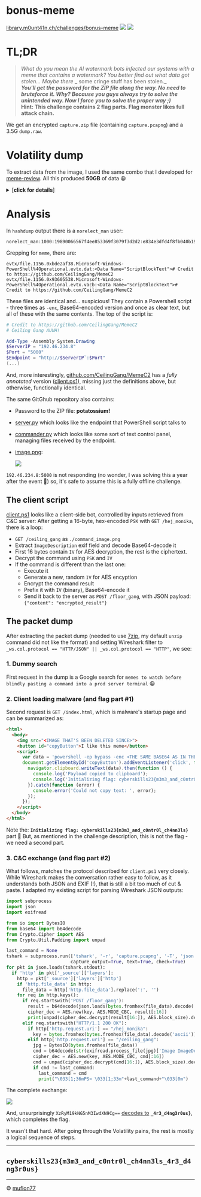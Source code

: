 # bonus-meme

[library.m0unt41n.ch/challenges/bonus-meme](https://library.m0unt41n.ch/challenges/bonus-meme) ![](../../resources/forensics.svg) ![](../../resources/hard.svg) 

# TL;DR

> _What do you mean the AI watermark bots infected our systems with a meme that_
> _contains a watermark? You better find out what data got stolen... Maybe there_
> _ some cringe stuff has been stolen._ <br>
> ***You'll get the password for the ZIP file along the way. No need to bruteforce***
> ***it. Why? Because you guys always try to solve the unintended way. Now I force***
> ***you to solve the proper way ;)***<br>
> **Hint: This challenge contains 2 flag parts. Flag monster likes full attack chain.**

We get an encrypted `capture.zip` file (containing `capture.pcapng`) and
a 3.5G `dump.raw`.

# Volatility dump

To extract data from the image, I used the same combo that I developed for
[meme-review](https://library.m0unt41n.ch/challenges/meme-review).
All this produced **50GB** of data &#128512;

<details>
  <summary>[<b>click for details</b>]</summary>


*   Prepare environment and scratch directory (we need separate storage space,
    as some of the outputs will be quite big)

    ```bash
    IMAGE=dump.raw
    # Assumed from meme-review challenge, confirmed later
    PROFILE=Win10x86_19041
    STORE=/scratch/shc/bonus-meme
    mkdir -p $STORE
    mv $IMAGE $STORE/
    ln -s $STORE/$IMAGE $IMAGE
    ```

*   Install Volatility and create a wrapper script

    ```bash
    wget https://raw.githubusercontent.com/p0dalirius/volatility2docker/refs/heads/main/Dockerfile
    sed -i "s/install sudo/install python-pil yara python-yara sudo/" Dockerfile
    docker build -t volatility2docker:latest -f Dockerfile .
    cat >./vol <<EOF
    #!/bin/bash
    docker run -it -v "$STORE:/workspace:z" volatility2docker:latest /usr/bin/python2 /volatility/vol.py -f $IMAGE --profile=$PROFILE "\${@}" 2>&1
    EOF
    chmod a+x ./vol
    rm Dockerfile
    alias vol=$(pwd)/vol
    ```

*   Confirm image version

    ```bash
    $ ./vol imageinfo
    Suggested Profile(s) : Win10x86_18362, Win10x86_19041, Win10x86_17763 (Instantiated with Win10x86_19041)
    ```

*   Grab simple text ouptuts

    ```bash
    mkdir -p out
    for CMD in atoms atomscan cmdline deskscan filescan getsids hashdump \
               imageinfo malfind netscan privs pslist psscan pstree \
               psxview sessions timeliner userassist verinfo wndscan;
    do
      ./vol $CMD >out/$CMD.txt
    done
    ```

*   Grab larger dumps

    ```bash
    for CMD in "dumpfiles -n -S /workspace/dumpfiles/summary.txt" \
               dumpregistry procdump memdump mftparser;
    do
      mkdir -p $STORE/${CMD%% *}
      ln -sfn $STORE/${CMD%% *} out/${CMD%% *}
      ./vol $CMD -D /workspace/${CMD%% *} >out/${CMD%% *}.txt
    done
    ```

*   Process the `evtx` files using
    [python-evtx](https://github.com/williballenthin/python-evtx)

    ```bash
    pip3 install python-evtx
    mkdir -p $STORE/evtx
    ln -sfn $STORE/evtx out/evtx
    for F in $STORE/dumpfiles/*.evtx*;
    do
      evtx_dump.py "$F" >"$STORE/evtx/${F##*/}" 2>&1
    done
    ```

*   Move some bigger test files to store

    ```bash
    mv memmap.txt $STORE/ ; ln -sfn $STORE/memmap.txt
    mv mftparser.txt $STORE/ ; ln -sfn $STORE/mftparser.txt
    ```

*   Chown some of the output files, as Docker might have written
    them as `root:root`
    
    ```bash
    sudo chown -R $USER:$USER $STORE
    ```

</details>


# Analysis

In `hashdump` output there is a `norelect_man` user:

```
norelect_man:1000:19890066567f4ee853369f3079f3d2d2:e834e3dfd4f8fb040b1923ba57869013:::
```

Grepping for `meme`, there are:

```
evtx/file.1156.0xbde2af38.Microsoft-Windows-PowerShell%4Operational.evtx.dat:<Data Name="ScriptBlockText"># Credit to https://github.com/CeilingGang/MemeC2
evtx/file.1156.0x93605538.Microsoft-Windows-PowerShell%4Operational.evtx.vacb:<Data Name="ScriptBlockText"># Credit to https://github.com/CeilingGang/MemeC2
```

These files are identical and... suspicious! They contain a Powershell script -
three times as `-enc`, Base64-encoded version and once as clear text, but all
of these with the same contents. The top of the script is:

```powershell
# Credit to https://github.com/CeilingGang/MemeC2
# Ceiling Gang AUUH!

Add-Type -Assembly System.Drawing
$ServerIP = "192.46.234.8"
$Port = "5000"
$Endpoint = "http://$ServerIP`:$Port"
(...)
```

And, more interestingly,
[github.com/CeilingGang/MemeC2](https://github.com/CeilingGang/MemeC2)
has a _fully annotated_ version
([client.ps1](https://github.com/CeilingGang/MemeC2/blob/main/client.ps1)),
missing just the definitions above, but otherwise, functionally identical.

The same GitGhub repository also contains:

*   Password to the ZIP file: **potatossium!**
*   [server.py](https://github.com/CeilingGang/MemeC2/blob/main/server.py)
    which looks like the endpoint that PowerShell script talks to
*   [commander.py](https://github.com/CeilingGang/MemeC2/blob/main/commander.py)
    which looks like some sort of text control panel, managing files received
    by the endpoint.
*   [image.png](https://raw.githubusercontent.com/CeilingGang/MemeC2/refs/heads/main/image.png):

    ![](image.png "")

`192.46.234.8:5000` is not responding (no wonder, I was solving this a year after
the event &#128578;) so, it's safe to assume this is a fully offline challenge.

## The client script

[client.ps1](https://github.com/CeilingGang/MemeC2/blob/main/client.ps1) looks
like a client-side bot, controlled by inputs retrieved from C&amp;C server:
After getting a 16-byte, hex-encoded `PSK` with `GET /hej_monika`, there is a loop:

*   `GET /ceiling_gang` as `./command_image.png`
*   Extract `ImageDescription` exif field and decode Base64-decode it
*   First 16 bytes contain `IV` for AES decryption, the rest is the ciphertext.
*   Decrypt the command using `PSK` and `IV`
*   If the command is different than the last one:
    *   Execute it
    *   Generate a new, random `IV` for AES encyption
    *   Encrypt the command result
    *   Prefix it with `IV` (binary), Base64-encode it
    *   Send it back to the server as `POST /floor_gang`, with JSON payload:
        `{"content": "encrypted_result"}`

## The packet dump

After extracting the packet dump (needed to use [7zip](https://7-zip.org/),
my default `unzip` command did not like the format) and setting Wireshark filter to
`_ws.col.protocol == "HTTP/JSON" || _ws.col.protocol == "HTTP"`, we see:

### 1. Dummy search

First request in the dump is a Google search for `memes to watch before blindly pasting a command into a prod server terminal` &#128512;

### 2. Client loading malware (and flag part #1)

Second request is `GET /index.html`, which is malware's startup page and can
be summarized as:

```html
<html>
  <body>
    <img src="<IMAGE THAT'S BEEN DELETED SINCE>">
    <button id="copyButton">I like this meme</button>
    <script>
      var data = 'powershell -ep bypass -enc <THE SAME BASE64 AS IN THE LOGS>'
      document.getElementById('copyButton').addEventListener('click', function () {
        navigator.clipboard.writeText(data).then(function () {
          console.log('Payload copied to clipboard');
          console.log('Initializing flag: cyberskills23{m3m3_and_c0ntr0l_ch4nn3ls')
        }).catch(function (error) {
          console.error('Could not copy text: ', error);
        });
      });
    </script>
  </body>
</html>
```

Note the: **`Initializing flag: cyberskills23{m3m3_and_c0ntr0l_ch4nn3ls}`** part &#128578;
But, as mentioned in the challenge description, this is not the flag - we need a
second part.

### 3. C&amp;C exchange (and flag part #2)

What follows, matches the protocol described for `client.ps1` very closely.
While Wireshark makes the conversation rather easy to follow, as it understands both
JSON and EXIF (!), that is still a bit too much of cut & paste. I adapted my existing script
for parsing Wireshark JSON outputs:

```python
import subprocess
import json
import exifread

from io import BytesIO
from base64 import b64decode
from Crypto.Cipher import AES
from Crypto.Util.Padding import unpad

last_command = None
tshark = subprocess.run(['tshark', '-r', 'capture.pcapng', '-T', 'json'],
                        capture_output=True, text=True, check=True)
for pkt in json.loads(tshark.stdout):
  if 'http' in pkt['_source']['layers']:
    http = pkt['_source']['layers']['http']
    if 'http.file_data' in http:
      file_data = http['http.file_data'].replace(':', '')
    for req in http.keys():
      if req.startswith('POST /floor_gang'):
        result = b64decode(json.loads(bytes.fromhex(file_data).decode('ascii'))["content"])
        cipher_dec = AES.new(key, AES.MODE_CBC, result[:16])
        print(unpad(cipher_dec.decrypt(result[16:]), AES.block_size).decode())
      elif req.startswith("HTTP/1.1 200 OK"):
        if http['http.request.uri'] == "/hej_monika":
          key = bytes.fromhex(bytes.fromhex(file_data).decode('ascii'))
        elif http['http.request.uri'] == "/ceiling_gang":
          jpg = BytesIO(bytes.fromhex(file_data))
          cmd = b64decode(str(exifread.process_file(jpg)['Image ImageDescription']))
          cipher_dec = AES.new(key, AES.MODE_CBC, cmd[:16])
          cmd = unpad(cipher_dec.decrypt(cmd[16:]), AES.block_size).decode()
          if cmd != last_command:
            last_command = cmd
            print("\033[1;36mPS> \033[1;33m"+last_command+"\033[0m")
```

The complete exchange:

![](session.png "")

And, unsurprisingly `XzRyM19kNG5nM3IwdXN9Cg==`
[decodes to](https://gchq.github.io/CyberChef/#recipe=From_Base64('A-Za-z0-9%2B/%3D',true,false)&input=WHpSeU0xOWtORzVuTTNJd2RYTjlDZz09)
**`_4r3_d4ng3r0us}`**, which completes the flag.

It wasn't that hard. After going through the Volatility pains, the rest is mostly a
logical sequence of steps.

---

## `cyberskills23{m3m3_and_c0ntr0l_ch4nn3ls_4r3_d4ng3r0us}`



<hr>

&copy; [muflon77](https://library.m0unt41n.ch/players/805ae1c8-9fe4-5816-b4a4-5057fa6eedb1)
